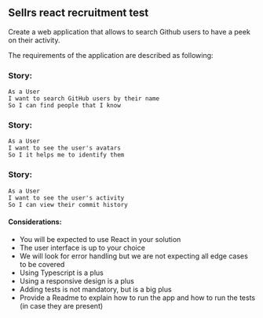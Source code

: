 ## Sellrs react recruitment test

Create a web application that allows to search Github users to have a peek on their activity.

The requirements of the application are described as following:

### Story:
```
As a User
I want to search GitHub users by their name
So I can find people that I know
```

### Story:

```
As a User
I want to see the user's avatars
So I it helps me to identify them
```

### Story:
```
As a User
I want to see the user's activity
So I can view their commit history
```

#### Considerations:
- You will be expected to use React in your solution
- The user interface is up to your choice
- We will look for error handling but we are not expecting all edge cases to be covered 
- Using Typescript is a plus
- Using a responsive design is a plus
- Adding tests is not mandatory, but is a big plus
- Provide a Readme to explain how to run the app and how to run the tests (in case they are present)
